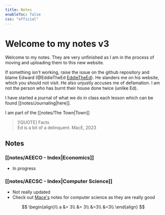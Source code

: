 ```yaml
---
title: Notes
enableToc: false
css: "official"
---
```

# Welcome to my notes v3
Welcome to my notes. They are very unfinished as I am in the process of moving and uploading them to this new website. 

If something isn't working, raise the issue on the github repository and blame Edward (@EddieTheEd [EddieTheEd](https://github.com/EddieTheEd)). He slanders me on his website, which you should not visit. He also unjustly accuses me of defamation. I am not the person who has burnt their house done twice (unlike Ed).

I have started a journal of what we do in class each lesson which can be found [[notes/Journaling|here]].

I am part of the [[notes/The Town|Town]]



> [!QUOTE] Facts  
>Ed is a bit of a delinquent.
> 	MacE, 2023





## Notes

### [[notes/AEECO - Index|Economics]]
- In progress


### [[notes/AECSC - Index|Computer Science]]
- Not really updated
- Check out [Mace's](https://github.com/MaceChettiyadan/Y11Notes) notes for computer science as they are really good








$$
\begin{align}\\
a &= 3\\
&= 3\\
&=3\\
&=3\\
\end{align}
$$





























